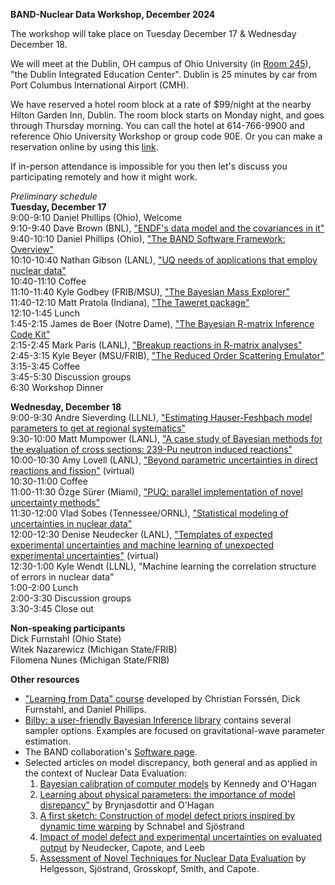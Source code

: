 **BAND-Nuclear Data Workshop, December 2024**

The workshop will take place on Tuesday December 17 & Wednesday December 18. 

We will meet at the Dublin, OH campus of Ohio University (in <a href="https://www.ohio.edu/chsp/dublin-center/fewer-30-people">Room 245</a>), "the Dublin Integrated Education Center". 
Dublin is 25 minutes by car from Port Columbus International Airport (CMH). 

We have reserved a hotel room block at a rate of $99/night at the nearby Hilton Garden Inn, Dublin. The room block starts on Monday night, and goes through Thursday morning. You can call the hotel at 614-766-9900 and reference Ohio University Workshop or group code 90E. Or you can make a reservation online by using this <a href="https://www.hilton.com/en/book/reservation/deeplink/?ctyhocn=CMHDHGI&groupCode=90E&arrivaldate=2024-12-16&departuredate=2024-12-19&cid=OM,WW,HILTONLINK,EN,DirectLink&fromId=HILTONLINKDIRECT">link</a>.

If in-person attendance is impossible for you then let's discuss you participating remotely and how it might work. 

*Preliminary schedule*<br>
**Tuesday, December 17**<br>
9:00-9:10 Daniel Phillips (Ohio), Welcome<br>
9:10-9:40 Dave Brown (BNL), <a href="../Dataworkshoptalks/Brown">"ENDF's data model and the covariances in it"</a><br>
9:40-10:10 Daniel Phillips (Ohio), <a href="../Dataworkshoptalks/Phillips.pdf">"The BAND Software Framework: Overview"</a><br>
10:10-10:40 Nathan Gibson (LANL), <a href="../Dataworkshoptalks/Gibson.pdf">"UQ needs of applications that employ nuclear data"</a><br>
10:40-11:10 Coffee<br>
11:10-11:40 Kyle Godbey (FRIB/MSU), <a href="../Dataworkshoptalks/Godbey.pdf">"The Bayesian Mass Explorer"</a><br>
11:40-12:10 Matt Pratola (Indiana), <a href="../Dataworkshoptalks/Pratola.pdf">"The Taweret package"</a><br>
12:10-1:45 Lunch<br>
1:45-2:15 James de Boer (Notre Dame), <a href="../Dataworkshoptalks/DeBoer.pptx">"The Bayesian R-matrix Inference Code Kit"</a><br>
2:15-2:45 Mark Paris (LANL), <a href="../Dataworkshoptalks/Paris.pptx">"Breakup reactions in R-matrix analyses"</a><br>
2:45-3:15 Kyle Beyer (MSU/FRIB), <a href="../Dataworkshoptalks/Paris.pptx">"The Reduced Order Scattering Emulator"</a><br>
3:15-3:45 Coffee<br>
3:45-5:30 Discussion groups<br>
6:30 Workshop Dinner

**Wednesday, December 18**<br>
9:00-9:30 Andre Sieverding (LLNL), <a href="../Dataworkshoptalks/Sieverding.pdf">"Estimating Hauser-Feshbach model parameters to get at regional systematics"</a><br>
9:30-10:00 Matt Mumpower (LANL), <a href="../Dataworkshoptalks/Mumpower.pdf">"A case study of Bayesian methods for the evaluation of cross sections: 239-Pu neutron induced reactions"</a><br>
10:00-10:30 Amy Lovell (LANL), <a href="../Dataworkshoptalks/Lovell.pdf">"Beyond parametric uncertainties in direct reactions and fission"</a> (virtual)<br>
10:30-11:00 Coffee<br>
11:00-11:30 Özge Sürer (Miami), <a href="../Dataworkshoptalks/Surer.pdf">"PUQ: parallel implementation of novel uncertainty methods"</a><br>
11:30-12:00 Vlad Sobes (Tennessee/ORNL), <a href="../Dataworkshoptalks/Sobes.pdf">"Statistical modeling of uncertainties in nuclear data"</a><br>
12:00-12:30 Denise Neudecker (LANL), <a href="../Dataworkshoptalks/Neudecker.pdf">"Templates of expected experimental uncertainties and machine learning of unexpected experimental uncertainties"</a> (virtual)<br>
12:30-1:00 Kyle Wendt (LLNL), "Machine learning the correlation structure of errors in nuclear data"<br>
1:00-2:00 Lunch<br>
2:00-3:30 Discussion groups<br>
3:30-3:45 Close out

**Non-speaking participants**<br>
Dick Furnstahl (Ohio State)<br>
Witek Nazarewicz (Michigan State/FRIB)<br>
Filomena Nunes (Michigan State/FRIB)

**Other resources**<br>
- <a href="https://buqeye.github.io/LearningFromData/about.html">"Learning from Data" course</a> developed by Christian Forssén, Dick Furnstahl, and Daniel Phillips.
- <a href="https://lscsoft.docs.ligo.org/bilby/">Bilby: a user-friendly Bayesian Inference library</a> contains several sampler options. Examples are focused on gravitational-wave parameter estimation. 
- The BAND collaboration's <a href="https://bandframework.github.io/software/">Software page</a>.
- Selected articles on model discrepancy, both general and as applied in the context of Nuclear Data Evaluation:
  1. <a href="https://www.asc.ohio-state.edu/statistics/comp_exp/jour.club/KennedyOHagan_2002.pdf">Bayesian calibration of computer models</a> by Kennedy and O'Hagan
  2. <a href="http://www.tonyohagan.co.uk/academic/pdf/simmach.pdf">Learning about physical parameters: the importance of model disrepancy"</a> by Brynjasdottir and O'Hagan
  3. <a href="https://arxiv.org/abs/1811.03874">A first sketch: Construction of model defect priors inspired by dynamic time warping</a> by Schnabel and Sjöstrand
  4. <a href="https://www.sciencedirect.com/science/article/abs/pii/S0168900213005238?via%3Dihub">Impact of model defect and experimental uncertainties on evaluated output</a> by Neudecker, Capote, and Leeb
  5. <a href="https://www.diva-portal.org/smash/get/diva2:1098683/FULLTEXT01.pdf">Assessment of Novel Techniques for Nuclear Data Evaluation</a> by Helgesson, Sjöstrand, Grosskopf, Smith, and Capote.


     


